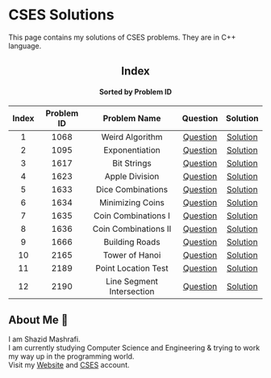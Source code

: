 # CSES Solutions

This page contains my solutions of CSES problems. They are in C++ language.  


<div align="center">

## Index 
#### Sorted by Problem ID 
|  Index  | Problem ID | Problem Name | Question | Solution |
| :-----: |  :--------: | :----------: | :------: | :------: |
| 1 | 1068 | Weird Algorithm | [Question](https://cses.fi/problemset/task/1068) | [Solution](https://github.com/ShazidMashrafi/CSES/tree/main/Codes/1068%20-%20Weird%20Algorithm)
| 2 | 1095 | Exponentiation | [Question](https://cses.fi/problemset/task/1095) | [Solution](https://github.com/ShazidMashrafi/CSES/tree/main/Codes/1095%20-%20Exponentiation)
| 3 | 1617 | Bit Strings | [Question](https://cses.fi/problemset/task/1617) | [Solution](https://github.com/ShazidMashrafi/CSES/tree/main/Codes/1617%20-%20Bit%20Strings)
| 4 | 1623 | Apple Division | [Question](https://cses.fi/problemset/task/1623) | [Solution](https://github.com/ShazidMashrafi/CSES/tree/main/Codes/1623%20-%20Apple%20Division)
| 5 | 1633 | Dice Combinations | [Question](https://cses.fi/problemset/task/1633) | [Solution](https://github.com/ShazidMashrafi/CSES/tree/main/Codes/1633%20-%20Dice%20Combinations)
| 6 | 1634 | Minimizing Coins | [Question](https://cses.fi/problemset/task/1634) | [Solution](https://github.com/ShazidMashrafi/CSES/tree/main/Codes/1634%20-%20Minimizing%20Coins)
| 7 | 1635 | Coin Combinations I | [Question](https://cses.fi/problemset/task/1635) | [Solution](https://github.com/ShazidMashrafi/CSES/tree/main/Codes/1635%20-%20Coin%20Combinations%20I)
| 8 | 1636 | Coin Combinations II | [Question](https://cses.fi/problemset/task/1636) | [Solution](https://github.com/ShazidMashrafi/CSES/tree/main/Codes/1636%20-%20Coin%20Combinations%20II)
| 9 | 1666 | Building Roads | [Question](https://cses.fi/problemset/task/1666) | [Solution](https://github.com/ShazidMashrafi/CSES/tree/main/Codes/1666%20-%20Building%20Roads)
| 10 | 2165 | Tower of Hanoi | [Question](https://cses.fi/problemset/task/2165) | [Solution](https://github.com/ShazidMashrafi/CSES/tree/main/Codes/2165%20-%20Tower%20of%20Hanoi)
| 11 | 2189 | Point Location Test | [Question](https://cses.fi/problemset/task/2189) | [Solution](https://github.com/ShazidMashrafi/CSES/tree/main/Codes/2189%20-%20Point%20Location%20Test)
| 12 | 2190 | Line Segment Intersection | [Question](https://cses.fi/problemset/task/2190) | [Solution](https://github.com/ShazidMashrafi/CSES/tree/main/Codes/2190%20-%20Line%20Segment%20Intersection)



</div>

## About Me :eyes:

I am Shazid Mashrafi.  
I am currently studying Computer Science and Engineering & trying to work my way up in the programming world.     
Visit my [Website](https://shazidmashrafi.com) and [CSES](https://cses.fi/user/238576) account.